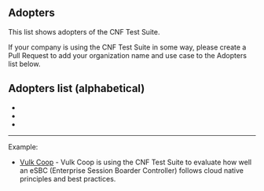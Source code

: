Adopters
---
This list shows adopters of the CNF Test Suite. 

If your company is using the CNF Test Suite in some way, please create a Pull Request to add your organization name and use case to the Adopters list below.

Adopters list (alphabetical)
---
-
-
-

---

Example:
- [Vulk Coop](vulk.coop) - Vulk Coop is using the CNF Test Suite to evaluate how well an eSBC (Enterprise Session Boarder Controller) follows cloud native principles and best practices.
